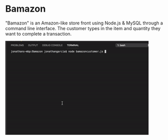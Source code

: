 # Bamazon
"Bamazon" is an Amazon-like store front using Node.js &amp; MySQL through a command line interface. The customer types in the item and quantity they want to complete a transaction.

![customer](/images/customer.gif)
